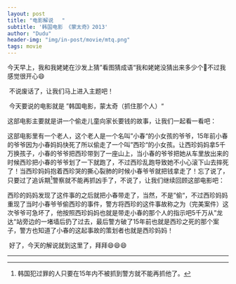 ```yaml
---
layout: post
title: "电影解说　 "
subtitle: '韩国电影 《蒙太奇》2013'
author: "Dudu"
header-img: "img/in-post/movie/mtq.png"
tags: movie
---
```


今天早上，我和我姥姥在沙发上猜”看图猜成语“我和姥姥没猜出来多少个🥺不过我感觉很开心😄

​    不说废话了，让我们马上进入主题吧！

​         今天要说的电影就是 ”韩国电影，蒙太奇（抓住那个人）“

这部电影主要就是讲一个偷走儿童向家长要钱的故事，让我们一起看一看吧：

这部电影里有一个老人，这个老人是一个名叫”小春“的小女孩的爷爷，15年前小春的爷爷因为小春妈妈快死了所以偷走了一个叫”西珍“的小女孩。让西珍妈妈拿5千万换孩子，小春的爷爷把西珍带到了一座山上，当小春的爷爷把她从车里放出来的时候西珍把小春的爷爷划了一下就跑了，不过西珍乱跑导致她不小心滚下山去摔死了！当西珍妈妈抱着西珍哭的撕心裂肺的时候小春爷爷就把钱拿走了！忘了说了，只要过了追诉期[^1]警察就不能再抓凶手了，不说了，让我们继续回顾这部电影吧：

​     西珍的妈妈发现了这件事的之后就把小春带走了，当然，不是”偷“，不过西珍妈妈重现了当时小春爷爷偷西珍的事件，警方将西珍的这件事故称之为（完美案件）这次爷爷可急坏了，他按照西珍妈妈也就是带走小春的那个人的指示吧5千万从”龙达“站旁边的一堵墙后扔了过去，最后警方破了15年前也就是西珍之死的那个案子，警方也知道了小春的这起事故的策划者也就是西珍妈妈！



​    好了，今天的解说就到这里了，拜拜😄😄😄

---

[^1]: 韩国犯过罪的人只要在15年内不被抓到警方就不能再抓他了。